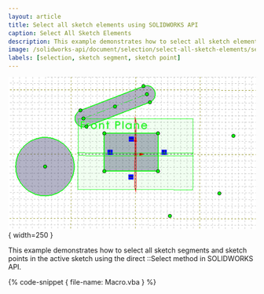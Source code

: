 ```yaml
---
layout: article
title: Select all sketch elements using SOLIDWORKS API
caption: Select All Sketch Elements
description: This example demonstrates how to select all sketch elements (segments and points) in the active sketch
image: /solidworks-api/document/selection/select-all-sketch-elements/select-all-sketch-elements.png
labels: [selection, sketch segment, sketch point]
---
```

![Selected sketch elements in the active sketch](select-all-sketch-elements.png){ width=250 }

This example demonstrates how to select all sketch segments and sketch points in the active sketch using the direct ::Select method in SOLIDWORKS API.

{% code-snippet { file-name: Macro.vba } %}
